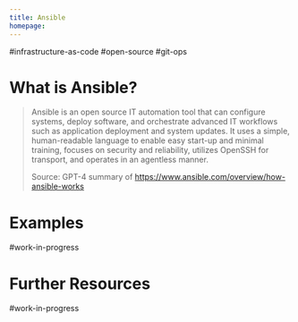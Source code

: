 ```yaml
---
title: Ansible
homepage:
---
```


#infrastructure-as-code #open-source #git-ops

# What is Ansible?

> Ansible is an open source IT automation tool that can configure systems, deploy software, and orchestrate advanced IT workflows such as application deployment and system updates. It uses a simple, human-readable language to enable easy start-up and minimal training, focuses on security and reliability, utilizes OpenSSH for transport, and operates in an agentless manner.
>
> Source: GPT-4 summary of https://www.ansible.com/overview/how-ansible-works

# Examples

#work-in-progress

# Further Resources

#work-in-progress
